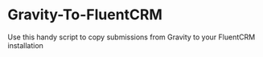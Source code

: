 # Gravity-To-FluentCRM
Use this handy script to copy submissions from Gravity to your FluentCRM installation
